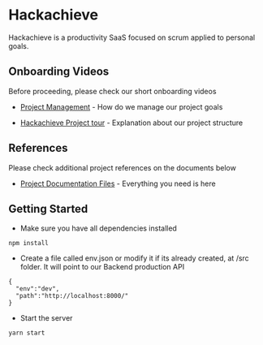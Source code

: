 # Hackachieve

Hackachieve is a productivity SaaS focused on scrum applied to personal goals.


## Onboarding Videos

Before proceeding, please check our short onboarding videos

* [Project Management](https://drive.google.com/file/d/1hsQn5W298bo5ar1p13SAJooecn7Ko3sH/view?usp=sharing) - How do we manage our project goals

* [Hackachieve Project tour](https://rometools.github.io/rome/) - Explanation about our project structure

## References

Please check additional project references on the documents below

* [Project Documentation Files](https://docs.google.com/spreadsheets/d/1XaLITuGNUd2Y8iBDdIui7wCFxUaCd165xmohOt0zjp4/edit#gid=0) - Everything you need is here


## Getting Started

- Make sure you have all dependencies installed

```
npm install
```

- Create a file called env.json or modify it if its already created, at /src folder.
 It will point to our Backend production API

```
{
  "env":"dev",
  "path":"http://localhost:8000/"
}
```

- Start the server

```
yarn start
```

